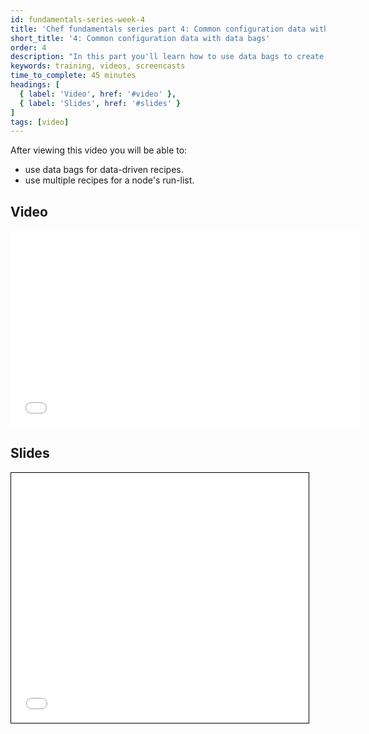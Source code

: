 ```yaml
---
id: fundamentals-series-week-4
title: 'Chef fundamentals series part 4: Common configuration data with data bags'
short_title: '4: Common configuration data with data bags'
order: 4
description: "In this part you'll learn how to use data bags to create data-driven recipes."
keywords: training, videos, screencasts
time_to_complete: 45 minutes
headings: [
  { label: 'Video', href: '#video' },
  { label: 'Slides', href: '#slides' }
]
tags: [video]
---
```

After viewing this video you will be able to:

* use data bags for data-driven recipes.
* use multiple recipes for a node's run-list.

## Video

<iframe width="560" height="315" src="//www.youtube.com/embed/fS_yrFNSL9w" frameborder="0" allowfullscreen></iframe>

## Slides

<iframe style="border: 1px solid black;" src="//www.slideshare.net/slideshow/embed_code/35709568" width="476" height="400" frameborder="0" marginwidth="0" marginheight="0" scrolling="no"></iframe>
